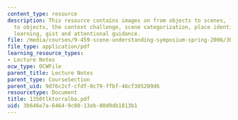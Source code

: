```yaml
---
content_type: resource
description: This resource contains images on from objects to scenes, from scenes
  to objects, the context challenge, scene categorization, place identification, supervised
  learning, gist and attentional guidance.
file: /media/courses/9-459-scene-understanding-symposium-spring-2006/3b646e7a64649c8013eb00d9db1813b1_1350tlktorralba.pdf
file_type: application/pdf
learning_resource_types:
- Lecture Notes
ocw_type: OCWFile
parent_title: Lecture Notes
parent_type: CourseSection
parent_uid: 9d76c2cf-cfdf-0c79-ffbf-46cf305209d6
resourcetype: Document
title: 1350tlktorralba.pdf
uid: 3b646e7a-6464-9c80-13eb-00d9db1813b1
---
```

